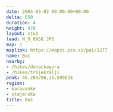 ```yaml
---
date: 2004-05-02 00:00:00+00:00
delta: 650
duration: 4
height: 978
layout: stub
lead: M_9_0958.JPG
map: 1
maplink: https://mapzs.pzs.si/poi/1277
name: Boc
nearby:
- /hikes/donackagora
- /hikes/trijekralji
peak: 46.289296,15.599824
region:
- karavanke
- stajerska
title: Boč
---
```


